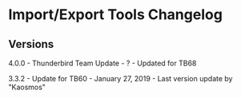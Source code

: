 # Import/Export Tools Changelog

## Versions

4.0.0	- Thunderbird Team Update - ?
		- Updated for TB68

3.3.2	- Update for TB60 - January 27, 2019
		- Last version update by "Kaosmos"
		